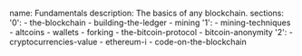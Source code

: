 name: Fundamentals
description: The basics of any blockchain.
sections:
  '0':
    - the-blockchain
    - building-the-ledger
    - mining
  '1':
    - mining-techniques
    - altcoins
    - wallets
    - forking
    - the-bitcoin-protocol
    - bitcoin-anonymity
  '2':
    - cryptocurrencies-value
    - ethereum-i
    - code-on-the-blockchain

